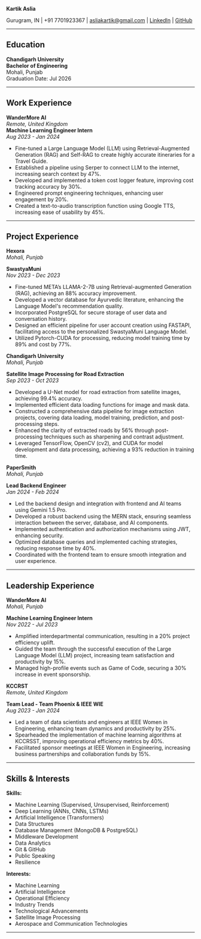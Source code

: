 **Kartik Aslia**

Gurugram, IN | +91 7701923367 | asliakartik@gmail.com | [LinkedIn](#) | [GitHub](#)

---

## **Education**

**Chandigarh University**  
**Bachelor of Engineering**  
Mohali, Punjab  
Graduation Date: Jul 2026

---

## **Work Experience**

**WanderMore AI**  
*Remote, United Kingdom*  
**Machine Learning Engineer Intern**  
*Aug 2023 - Jan 2024*

- Fine-tuned a Large Language Model (LLM) using Retrieval-Augmented Generation (RAG) and Self-RAG to create highly accurate itineraries for a Travel Guide.
- Established a pipeline using Serper to connect LLM to the internet, increasing search context by 47%.
- Developed and implemented a token cost logger feature, improving cost tracking accuracy by 30%.
- Engineered prompt engineering techniques, enhancing user engagement by 20%.
- Created a text-to-audio transcription function using Google TTS, increasing ease of usability by 45%.

---

## **Project Experience**

**Hexora**  
*Mohali, Punjab*  

**SwastyaMuni**  
*Nov 2023 - Dec 2023*

- Fine-tuned META’s LLAMA-2-7B using Retrieval-augmented Generation (RAG), achieving an 88% accuracy improvement.
- Developed a vector database for Ayurvedic literature, enhancing the Language Model's recommendation quality.
- Incorporated PostgreSQL for secure storage of user data and conversation history.
- Designed an efficient pipeline for user account creation using FASTAPI, facilitating access to the personalized SwastyaMuni Language Model.
- Utilized Pytorch-CUDA for processing, reducing model training time by 89% and cost by 77%.

**Chandigarh University**  
*Mohali, Punjab*  

**Satellite Image Processing for Road Extraction**  
*Sep 2023 - Oct 2023*

- Developed a U-Net model for road extraction from satellite images, achieving 99.4% accuracy.
- Implemented efficient data loading functions for image and mask data.
- Constructed a comprehensive data pipeline for image extraction projects, covering data loading, model training, prediction, and post-processing steps.
- Enhanced the clarity of extracted roads by 56% through post-processing techniques such as sharpening and contrast adjustment.
- Leveraged TensorFlow, OpenCV (cv2), and CUDA for model development and data processing, achieving a 93% reduction in training time.

**PaperSmith**  
*Mohali, Punjab*  

**Lead Backend Engineer**  
*Jan 2024 - Feb 2024*

- Led the backend design and integration with frontend and AI teams using Gemini 1.5 Pro.
- Developed a robust backend using the MERN stack, ensuring seamless interaction between the server, database, and AI components.
- Implemented authentication and authorization mechanisms using JWT, enhancing security.
- Optimized database queries and implemented caching strategies, reducing response time by 40%.
- Coordinated with the frontend team to ensure smooth integration and user experience.

---

## **Leadership Experience**

**WanderMore AI**  
*Mohali, Punjab*  

**Machine Learning Engineer Intern**  
*Nov 2022 - Jul 2023*

- Amplified interdepartmental communication, resulting in a 20% project efficiency uplift.
- Guided the team through the successful execution of the Large Language Model (LLM) project, increasing team satisfaction and productivity by 15%.
- Managed high-profile events such as Game of Code, securing a 30% increase in event sponsorship.

**KCCRST**  
*Remote, United Kingdom*  

**Team Lead - Team Phoenix & IEEE WIE**  
*Aug 2023 - Jan 2024*

- Led a team of data scientists and engineers at IEEE Women in Engineering, enhancing team dynamics and productivity by 25%.
- Spearheaded the implementation of machine learning algorithms at KCCRSST, improving operational efficiency metrics by 40%.
- Facilitated sponsor meetings at IEEE Women in Engineering, increasing business partnerships and collaboration funds by 15%.

---

## **Skills & Interests**

**Skills:**
- Machine Learning (Supervised, Unsupervised, Reinforcement)
- Deep Learning (ANNs, CNNs, LSTMs)
- Artificial Intelligence (Transformers)
- Data Structures
- Database Management (MongoDB & PostgreSQL)
- Middleware Development
- Data Analytics
- Git & GitHub
- Public Speaking
- Resilience

**Interests:**
- Machine Learning
- Artificial Intelligence
- Operational Efficiency
- Industry Trends
- Technological Advancements
- Satellite Image Processing
- Aerospace and Communication Technologies

---
